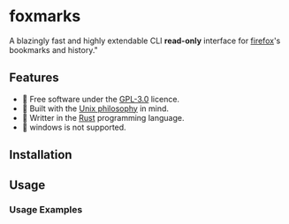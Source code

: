 # foxmarks
A blazingly fast and highly extendable CLI **read-only** interface for [firefox](https://www.mozilla.org/firefox)'s bookmarks and history."

## Features
- 🧾 Free software under the [GPL-3.0](https://www.gnu.org/licenses/gpl-3.0.html) licence.
- 🔗 Built with the [Unix philosophy](https://en.wikipedia.org/wiki/Unix_philosophy/) in mind.
- 💪 Writter in the [Rust](https://www.rust-lang.org/) programming language.
- 🚫 windows is not supported.

## Installation

## Usage

### Usage Examples

